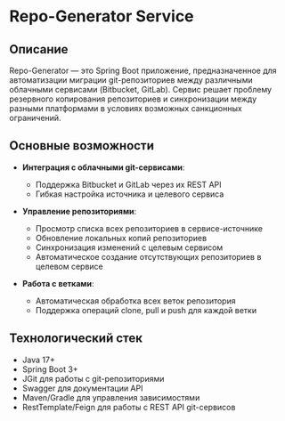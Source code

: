 # Repo-Generator Service

## Описание

Repo-Generator — это Spring Boot приложение, предназначенное для автоматизации миграции git-репозиториев между различными облачными сервисами (Bitbucket, GitLab). Сервис решает проблему резервного копирования репозиториев и синхронизации между разными платформами в условиях возможных санкционных ограничений.

## Основные возможности

- **Интеграция с облачными git-сервисами**:
  - Поддержка Bitbucket и GitLab через их REST API
  - Гибкая настройка источника и целевого сервиса
  
- **Управление репозиториями**:
  - Просмотр списка всех репозиториев в сервисе-источнике
  - Обновление локальных копий репозиториев
  - Синхронизация изменений с целевым сервисом
  - Автоматическое создание отсутствующих репозиториев в целевом сервисе
  
- **Работа с ветками**:
  - Автоматическая обработка всех веток репозитория
  - Поддержка операций clone, pull и push для каждой ветки

## Технологический стек

- Java 17+
- Spring Boot 3+
- JGit для работы с git-репозиториями
- Swagger для документации API
- Maven/Gradle для управления зависимостями
- RestTemplate/Feign для работы с REST API git-сервисов





